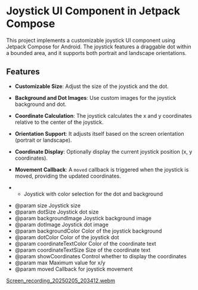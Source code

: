 # Joystick UI Component in Jetpack Compose

This project implements a customizable joystick UI component using Jetpack Compose for Android. 
The joystick features a draggable dot within a bounded area, and it supports both portrait and landscape orientations. 

## Features
- **Customizable Size**: Adjust the size of the joystick and the dot.
- **Background and Dot Images**: Use custom images for the joystick background and dot.
- **Coordinate Calculation**: The joystick calculates the x and y coordinates relative to the center of the joystick.
- **Orientation Support**: It adjusts itself based on the screen orientation (portrait or landscape).
- **Coordinate Display**: Optionally display the current joystick position (x, y coordinates).
- **Movement Callback**: A `moved` callback is triggered when the joystick is moved, providing the updated coordinates.

-  * Joystick with color selection for the dot and background
 * @param size Joystick size
 * @param dotSize Joystick dot size
 * @param backgroundImage Joystick background image
 * @param dotImage Joystick dot image
 * @param backgroundColor Color of the joystick background
 * @param dotColor Color of the joystick dot
 * @param coordinateTextColor Color of the coordinate text
 * @param coordinateTextSize Size of the coordinate text
 * @param showCoordinates Control whether to display the coordinates
 * @param max Maximum value for x/y
 * @param moved Callback for joystick movement

[Screen_recording_20250205_203412.webm](https://github.com/user-attachments/assets/4b8c6798-0596-4844-bd79-7b4218b07b17)
